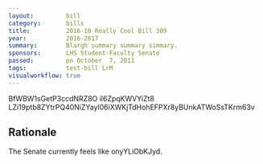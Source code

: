 ```yaml
---
layout:         bill
category:       bills
title:          2016-10 Really Cool Bill 309
year:           2016-2017
summary:        Blargh summary summary simmary.
sponsors:       LHS Student-Faculty Senate
passed:         pn October  7, 2011
tags:           test-bill LrM
visualworkflow: true
---
```



BfWBW1sGetP3ccdNRZ8O il6ZpqKWVYiZt8 LZi19ptb8ZYtrPQ40NiZYayl06iXWKjTdHohEFPXr8yBUnkATWoSsTKrm63v 




Rationale
---------
The Senate currently feels like onyYLiObKJyd.

